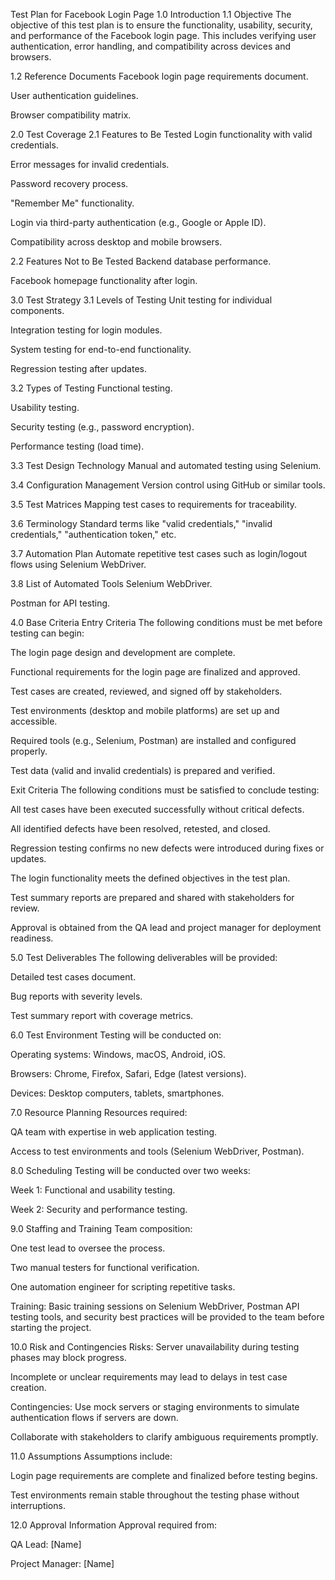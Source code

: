 Test Plan for Facebook Login Page
1.0 Introduction
1.1 Objective
The objective of this test plan is to ensure the functionality, usability, security, and performance of the Facebook login page. This includes verifying user authentication, error handling, and compatibility across devices and browsers.

1.2 Reference Documents
Facebook login page requirements document.

User authentication guidelines.

Browser compatibility matrix.

2.0 Test Coverage
2.1 Features to Be Tested
Login functionality with valid credentials.

Error messages for invalid credentials.

Password recovery process.

"Remember Me" functionality.

Login via third-party authentication (e.g., Google or Apple ID).

Compatibility across desktop and mobile browsers.

2.2 Features Not to Be Tested
Backend database performance.

Facebook homepage functionality after login.

3.0 Test Strategy
3.1 Levels of Testing
Unit testing for individual components.

Integration testing for login modules.

System testing for end-to-end functionality.

Regression testing after updates.

3.2 Types of Testing
Functional testing.

Usability testing.

Security testing (e.g., password encryption).

Performance testing (load time).

3.3 Test Design Technology
Manual and automated testing using Selenium.

3.4 Configuration Management
Version control using GitHub or similar tools.

3.5 Test Matrices
Mapping test cases to requirements for traceability.

3.6 Terminology
Standard terms like "valid credentials," "invalid credentials," "authentication token," etc.

3.7 Automation Plan
Automate repetitive test cases such as login/logout flows using Selenium WebDriver.

3.8 List of Automated Tools
Selenium WebDriver.

Postman for API testing.

4.0 Base Criteria
Entry Criteria
The following conditions must be met before testing can begin:

The login page design and development are complete.

Functional requirements for the login page are finalized and approved.

Test cases are created, reviewed, and signed off by stakeholders.

Test environments (desktop and mobile platforms) are set up and accessible.

Required tools (e.g., Selenium, Postman) are installed and configured properly.

Test data (valid and invalid credentials) is prepared and verified.

Exit Criteria
The following conditions must be satisfied to conclude testing:

All test cases have been executed successfully without critical defects.

All identified defects have been resolved, retested, and closed.

Regression testing confirms no new defects were introduced during fixes or updates.

The login functionality meets the defined objectives in the test plan.

Test summary reports are prepared and shared with stakeholders for review.

Approval is obtained from the QA lead and project manager for deployment readiness.

5.0 Test Deliverables
The following deliverables will be provided:

Detailed test cases document.

Bug reports with severity levels.

Test summary report with coverage metrics.

6.0 Test Environment
Testing will be conducted on:

Operating systems: Windows, macOS, Android, iOS.

Browsers: Chrome, Firefox, Safari, Edge (latest versions).

Devices: Desktop computers, tablets, smartphones.

7.0 Resource Planning
Resources required:

QA team with expertise in web application testing.

Access to test environments and tools (Selenium WebDriver, Postman).

8.0 Scheduling
Testing will be conducted over two weeks:

Week 1: Functional and usability testing.

Week 2: Security and performance testing.

9.0 Staffing and Training
Team composition:

One test lead to oversee the process.

Two manual testers for functional verification.

One automation engineer for scripting repetitive tasks.

Training:
Basic training sessions on Selenium WebDriver, Postman API testing tools, and security best practices will be provided to the team before starting the project.

10.0 Risk and Contingencies
Risks:
Server unavailability during testing phases may block progress.

Incomplete or unclear requirements may lead to delays in test case creation.

Contingencies:
Use mock servers or staging environments to simulate authentication flows if servers are down.

Collaborate with stakeholders to clarify ambiguous requirements promptly.

11.0 Assumptions
Assumptions include:

Login page requirements are complete and finalized before testing begins.

Test environments remain stable throughout the testing phase without interruptions.

12.0 Approval Information
Approval required from:

QA Lead: [Name]

Project Manager: [Name]